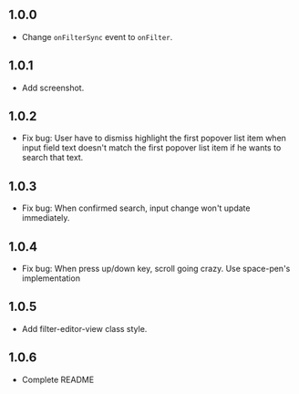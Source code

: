 ## 1.0.0
* Change `onFilterSync` event to `onFilter`.

## 1.0.1
* Add screenshot.

## 1.0.2
* Fix bug: User have to dismiss highlight the first popover list item
  when input field text doesn't match the first popover list item if he
  wants to search that text.

## 1.0.3
* Fix bug: When confirmed search, input change won't update immediately.

## 1.0.4
* Fix bug: When press up/down key, scroll going crazy.
  Use space-pen's implementation

## 1.0.5
* Add filter-editor-view class style.

## 1.0.6
* Complete README
